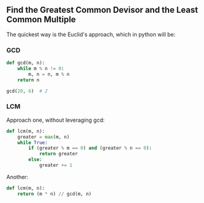 ## Find the Greatest Common Devisor and the Least Common Multiple

The quickest way is the Euclid's approach, which in python will be:

### GCD

```python
def gcd(m, n):
    while m % n != 0:
        m, n = n, m % n 
    return n

gcd(20, 6)  # 2
```

### LCM

Approach one, without leveraging gcd:

```python
def lcm(m, n):
    greater = max(m, n)
    while True:
        if (greater % m == 0) and (greater % n == 0):
            return greater
        else:
            greater += 1
```

Another:

```python
def lcm(m, n):
    return (m * n) // gcd(m, n)
```
